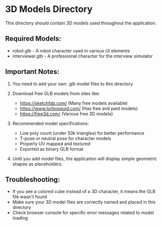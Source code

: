 
# 3D Models Directory

This directory should contain 3D models used throughout the application.

## Required Models:
- robot.glb - A robot character used in various UI elements
- interviewer.glb - A professional character for the interview simulator

## Important Notes:
1. You need to add your own .glb model files to this directory
2. Download free GLB models from sites like:
   - https://sketchfab.com/ (Many free models available)
   - https://www.turbosquid.com/ (Has free and paid models)
   - https://free3d.com/ (Various free 3D models)

3. Recommended model specifications:
   - Low poly count (under 50k triangles) for better performance
   - T-pose or neutral pose for character models
   - Properly UV mapped and textured
   - Exported as binary GLB format

4. Until you add model files, the application will display simple geometric shapes as placeholders.

## Troubleshooting:
- If you see a colored cube instead of a 3D character, it means the GLB file wasn't found
- Make sure your 3D model files are correctly named and placed in this directory
- Check browser console for specific error messages related to model loading
